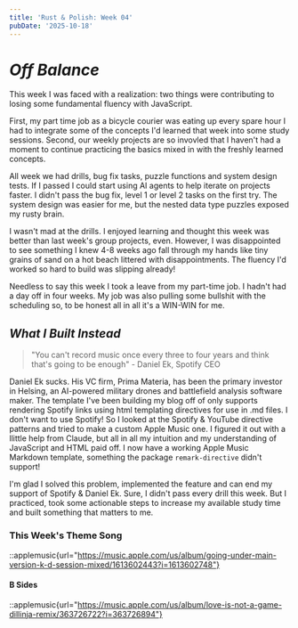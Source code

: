 ```yaml
---
title: 'Rust & Polish: Week 04'
pubDate: '2025-10-18'
---
```


# _Off Balance_

This week I was faced with a realization: two things were contributing to losing some fundamental fluency with JavaScript.

First, my part time job as a bicycle courier was eating up every spare hour I had to integrate
some of the concepts I'd learned that week into some study sessions. Second, our
weekly projects are so invovled that I haven't had a moment to continue practicing the basics
mixed in with the freshly learned concepts.

All week we had drills, bug fix tasks, puzzle functions and system design tests.
If I passed I could start using AI agents to help iterate on projects faster.
I didn't pass the bug fix, level 1 or level 2 tasks on the first try.
The system design was easier for me, but the nested data type puzzles exposed my rusty brain.

I wasn't mad at the drills. I enjoyed learning and thought this week was better
than last week's group projects, even. However, I was disappointed to see something
I knew 4-8 weeks ago fall through my hands like tiny grains of sand on a hot beach
littered with disappointments. The fluency I'd worked so hard to build was slipping already!

Needless to say this week I took a leave from my part-time job. I hadn't had a day off in four weeks.
My job was also pulling some bullshit with the scheduling so, to be honest
all in all it's a WIN-WIN for me.

## _What I Built Instead_

> "You can't record music once every three to four years and think that's going to be enough" - Daniel Ek, Spotify CEO

Daniel Ek sucks. His VC firm, Prima Materia, has been the primary investor in Helsing,
an AI-powered military drones and battlefield analysis software maker. The template
I've been building my blog off of only supports rendering Spotify links using html
templating directives for use in .md files. I don't want to use Spotify!
So I looked at the Spotify & YouTube directive patterns and tried to make a custom Apple Music one.
I figured it out with a llittle help from Claude, but all in all my intuition and
my understanding of JavaScript and HTML paid off. I now have a working Apple Music Markdown template,
something the package `remark-directive` didn't support!

I'm glad I solved this problem, implemented the feature and can end my support of Spotify & Daniel Ek.
Sure, I didn't pass every drill this week. But I practiced, took some actionable steps to
increase my available study time and built something that matters to me.

### This Week's Theme Song

::applemusic{url="https://music.apple.com/us/album/going-under-main-version-k-d-session-mixed/1613602443?i=1613602748"}

#### B Sides

::applemusic{url="https://music.apple.com/us/album/love-is-not-a-game-dillinja-remix/363726722?i=363726894"}
